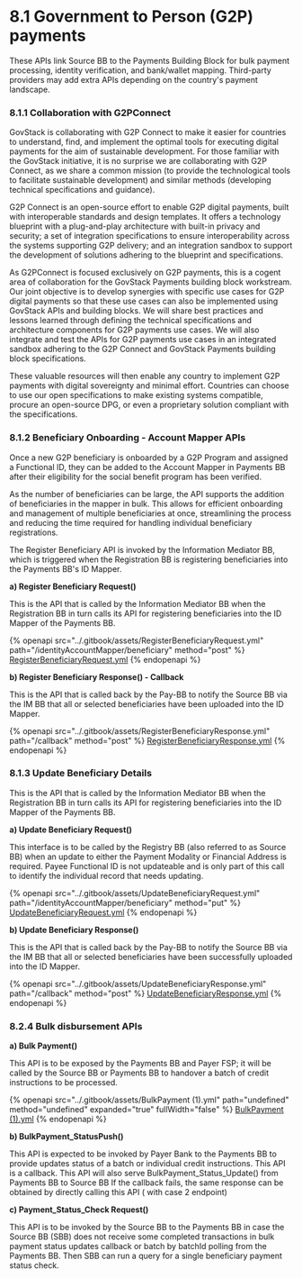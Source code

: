 # 8.1 Government to Person (G2P) payments

These APIs link Source BB to the Payments Building Block for bulk payment processing, identity verification, and bank/wallet mapping. Third-party providers may add extra APIs depending on the country's payment landscape.

### 8.1.1 Collaboration with G2PConnect

GovStack is collaborating with G2P Connect to make it easier for countries to understand, find, and implement the optimal tools for executing digital payments for the aim of sustainable development. For those familiar with the GovStack initiative, it is no surprise we are collaborating with G2P Connect, as we share a common mission (to provide the technological tools to facilitate sustainable development) and similar methods (developing technical specifications and guidance).

G2P Connect is an open-source effort to enable G2P digital payments, built with interoperable standards and design templates. It offers a technology blueprint with a plug-and-play architecture with built-in privacy and security; a set of integration specifications to ensure interoperability across the systems supporting G2P delivery; and an integration sandbox to support the development of solutions adhering to the blueprint and specifications.

As G2PConnect is focused exclusively on G2P payments, this is a cogent area of collaboration for the GovStack Payments building block workstream. Our joint objective is to develop synergies with specific use cases for G2P digital payments so that these use cases can also be implemented using GovStack APIs and building blocks. We will share best practices and lessons learned through defining the technical specifications and architecture components for G2P payments use cases. We will also integrate and test the APIs for G2P payments use cases in an integrated sandbox adhering to the G2P Connect and GovStack Payments building block specifications.

These valuable resources will then enable any country to implement G2P payments with digital sovereignty and minimal effort. Countries can choose to use our open specifications to make existing systems compatible, procure an open-source DPG, or even a proprietary solution compliant with the specifications.

### 8.1.2 Beneficiary Onboarding - Account Mapper APIs

Once a new G2P beneficiary is onboarded by a G2P Program and assigned a Functional ID, they can be added to the Account Mapper in Payments BB after their eligibility for the social benefit program has been verified.

As the number of beneficiaries can be large, the API supports the addition of beneficiaries in the mapper in bulk. This allows for efficient onboarding and management of multiple beneficiaries at once, streamlining the process and reducing the time required for handling individual beneficiary registrations.

The Register Beneficiary API is invoked by the Information Mediator BB, which is triggered when the Registration BB is registering beneficiaries into the Payments BB's ID Mapper.

**a) Register Beneficiary Request()**

This is the API that is called by the Information Mediator BB when the Registration BB in turn calls its API for registering beneficiaries into the ID Mapper of the Payments BB.

{% openapi src="../.gitbook/assets/RegisterBeneficiaryRequest.yml" path="/identityAccountMapper/beneficiary" method="post" %}
[RegisterBeneficiaryRequest.yml](../.gitbook/assets/RegisterBeneficiaryRequest.yml)
{% endopenapi %}

**b) Register Beneficiary Response() - Callback**

This is the API that is called back by the Pay-BB to notify the Source BB via the IM BB that all or selected beneficiaries have been uploaded into the ID Mapper.

{% openapi src="../.gitbook/assets/RegisterBeneficiaryResponse.yml" path="/callback" method="post" %}
[RegisterBeneficiaryResponse.yml](../.gitbook/assets/RegisterBeneficiaryResponse.yml)
{% endopenapi %}

### 8.1.3 Update Beneficiary Details

This is the API that is called by the Information Mediator BB when the Registration BB in turn calls its API for registering beneficiaries into the ID Mapper of the Payments BB.

**a) Update Beneficiary Request()**

This interface is to be called by the Registry BB (also referred to as Source BB) when an update to either the Payment Modality or Financial Address is required. Payee Functional ID is not updateable and is only part of this call to identify the individual record that needs updating.

{% openapi src="../.gitbook/assets/UpdateBeneficiaryRequest.yml" path="/identityAccountMapper/beneficiary" method="put" %}
[UpdateBeneficiaryRequest.yml](../.gitbook/assets/UpdateBeneficiaryRequest.yml)
{% endopenapi %}

**b) Update Beneficiary Response()**

This is the API that is called back by the Pay-BB to notify the Source BB via the IM BB that all or selected beneficiaries have been successfully uploaded into the ID Mapper.

{% openapi src="../.gitbook/assets/UpdateBeneficiaryResponse.yml" path="/callback" method="post" %}
[UpdateBeneficiaryResponse.yml](../.gitbook/assets/UpdateBeneficiaryResponse.yml)
{% endopenapi %}

### 8.2.4 Bulk disbursement APIs

**a) Bulk Payment()**

This API is to be exposed by the Payments BB and Payer FSP; it will be called by the Source BB or Payments BB to handover a batch of credit instructions to be processed.





{% openapi src="../.gitbook/assets/BulkPayment (1).yml" path="undefined" method="undefined" expanded="true" fullWidth="false" %}
[BulkPayment (1).yml](<../.gitbook/assets/BulkPayment (1).yml>)
{% endopenapi %}

**b) BulkPayment\_StatusPush()**

This API is expected to be invoked by Payer Bank to the Payments BB to provide updates status of a batch or individual credit instructions. This API is a callback. This API will also serve BulkPayment\_Status\_Update() from Payments BB to Source BB If the callback fails, the same response can be obtained by directly calling this API ( with case 2 endpoint)

**c) Payment\_Status\_Check Request()**

This API is to be invoked by the Source BB to the Payments BB in case the Source BB (SBB) does not receive some completed transactions in bulk payment status updates callback or batch by batchId polling from the Payments BB. Then SBB can run a query for a single beneficiary payment status check.
